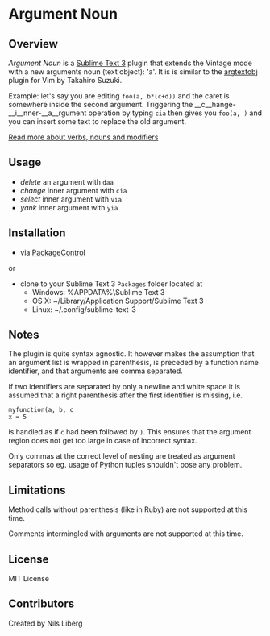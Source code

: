 Argument Noun
===========

Overview
--------

*Argument Noun* is a [Sublime Text 3](http://www.sublimetext.com/) plugin that extends the Vintage mode with a new arguments noun (text object): 'a'. It is is similar to the [argtextobj](http://www.vim.org/scripts/script.php?script_id=2699) plugin for Vim by Takahiro Suzuki.

Example: let's say you are editing `foo(a, b*(c+d))` and the caret is somewhere inside the second argument. Triggering the __c__hange-__i__nner-__a__rgument operation by typing `cia` then gives you `foo(a, )` and you can insert some text to replace the old argument.

[Read more about verbs, nouns and modifiers](http://yanpritzker.com/2011/12/16/learn-to-speak-vim-verbs-nouns-and-modifiers/)

Usage
-------

* _delete_ an argument with `daa`
* _change_ inner argument with `cia`
* _select_ inner argument with `via`
* _yank_ inner argument with `yia`

Installation
------------

* via [PackageControl](https://sublime.wbond.net/)

or

* clone to your Sublime Text 3 `Packages` folder located at
    * Windows: %APPDATA%\Sublime Text 3
    * OS X: ~/Library/Application Support/Sublime Text 3
    * Linux: ~/.config/sublime-text-3

Notes
----------

The plugin is quite syntax agnostic. It however makes the assumption that an argument list is wrapped in parenthesis, is preceded by a function name identifier, and that arguments are comma separated.

If two identifiers are separated by only a newline and white space it is assumed that a right parenthesis after the first identifier is missing, i.e.

    myfunction(a, b, c
    x = 5

is handled as if `c` had been followed by `)`. This ensures that the argument region does not get too large in case of incorrect syntax.

Only commas at the correct level of nesting are treated as argument separators so eg. usage of Python tuples shouldn't pose any problem.

Limitations
----------

Method calls without parenthesis (like in Ruby) are not supported at this time.

Comments intermingled with arguments are not supported at this time.

License
-----------

MIT License

Contributors
-----------

Created by Nils Liberg
